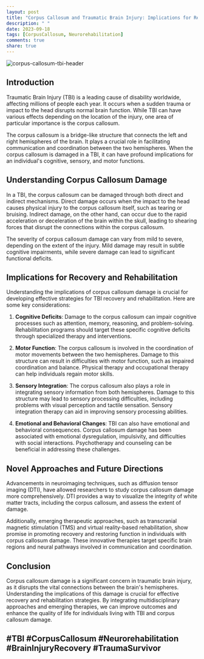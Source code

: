 ```yaml
---
layout: post
title: "Corpus Callosum and Traumatic Brain Injury: Implications for Recovery and Rehabilitation"
description: " "
date: 2023-09-18
tags: [CorpusCallosum, Neurorehabilitation]
comments: true
share: true
---
```


![corpus-callosum-tbi-header](https://example.com/images/corpus-callosum-tbi-header.jpg)

## Introduction

Traumatic Brain Injury (TBI) is a leading cause of disability worldwide, affecting millions of people each year. It occurs when a sudden trauma or impact to the head disrupts normal brain function. While TBI can have various effects depending on the location of the injury, one area of particular importance is the corpus callosum.

The corpus callosum is a bridge-like structure that connects the left and right hemispheres of the brain. It plays a crucial role in facilitating communication and coordination between the two hemispheres. When the corpus callosum is damaged in a TBI, it can have profound implications for an individual's cognitive, sensory, and motor functions.

## Understanding Corpus Callosum Damage

In a TBI, the corpus callosum can be damaged through both direct and indirect mechanisms. Direct damage occurs when the impact to the head causes physical injury to the corpus callosum itself, such as tearing or bruising. Indirect damage, on the other hand, can occur due to the rapid acceleration or deceleration of the brain within the skull, leading to shearing forces that disrupt the connections within the corpus callosum.

The severity of corpus callosum damage can vary from mild to severe, depending on the extent of the injury. Mild damage may result in subtle cognitive impairments, while severe damage can lead to significant functional deficits.

## Implications for Recovery and Rehabilitation

Understanding the implications of corpus callosum damage is crucial for developing effective strategies for TBI recovery and rehabilitation. Here are some key considerations:

1. **Cognitive Deficits**: Damage to the corpus callosum can impair cognitive processes such as attention, memory, reasoning, and problem-solving. Rehabilitation programs should target these specific cognitive deficits through specialized therapy and interventions.

2. **Motor Function**: The corpus callosum is involved in the coordination of motor movements between the two hemispheres. Damage to this structure can result in difficulties with motor function, such as impaired coordination and balance. Physical therapy and occupational therapy can help individuals regain motor skills.

3. **Sensory Integration**: The corpus callosum also plays a role in integrating sensory information from both hemispheres. Damage to this structure may lead to sensory processing difficulties, including problems with visual perception and tactile sensation. Sensory integration therapy can aid in improving sensory processing abilities.

4. **Emotional and Behavioral Changes**: TBI can also have emotional and behavioral consequences. Corpus callosum damage has been associated with emotional dysregulation, impulsivity, and difficulties with social interactions. Psychotherapy and counseling can be beneficial in addressing these challenges.

## Novel Approaches and Future Directions

Advancements in neuroimaging techniques, such as diffusion tensor imaging (DTI), have allowed researchers to study corpus callosum damage more comprehensively. DTI provides a way to visualize the integrity of white matter tracts, including the corpus callosum, and assess the extent of damage.

Additionally, emerging therapeutic approaches, such as transcranial magnetic stimulation (TMS) and virtual reality-based rehabilitation, show promise in promoting recovery and restoring function in individuals with corpus callosum damage. These innovative therapies target specific brain regions and neural pathways involved in communication and coordination.

## Conclusion

Corpus callosum damage is a significant concern in traumatic brain injury, as it disrupts the vital connections between the brain's hemispheres. Understanding the implications of this damage is crucial for effective recovery and rehabilitation strategies. By integrating multidisciplinary approaches and emerging therapies, we can improve outcomes and enhance the quality of life for individuals living with TBI and corpus callosum damage.

## #TBI #CorpusCallosum #Neurorehabilitation #BrainInjuryRecovery #TraumaSurvivor